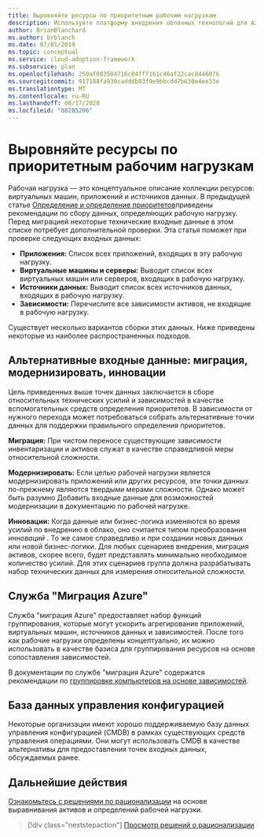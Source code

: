 ```yaml
---
title: Выровняйте ресурсы по приоритетным рабочим нагрузкам
description: Используйте платформу внедрения облачных технологий для Azure, чтобы узнать, как выделять ресурсы по приоритетным рабочим нагрузкам.
author: BrianBlanchard
ms.author: brblanch
ms.date: 07/01/2019
ms.topic: conceptual
ms.service: cloud-adoption-framework
ms.subservice: plan
ms.openlocfilehash: 250af083504716c04fff161c46af22cac8446076
ms.sourcegitcommit: 917188fa930cadddb03f9e9bbcdd7b630e4ee33e
ms.translationtype: MT
ms.contentlocale: ru-RU
ms.lasthandoff: 08/17/2020
ms.locfileid: "88285206"
---
```

# <a name="align-assets-to-prioritized-workloads"></a>Выровняйте ресурсы по приоритетным рабочим нагрузкам

Рабочая нагрузка — это концептуальное описание коллекции ресурсов: виртуальных машин, приложений и источников данных. В предыдущей статье [Определение и определение приоритетов](./workloads.md)приведены рекомендации по сбору данных, определяющих рабочую нагрузку. Перед миграцией некоторые технические входные данные в этом списке потребует дополнительной проверки. Эта статья поможет при проверке следующих входных данных:

- **Приложения:** Список всех приложений, входящих в эту рабочую нагрузку.
- **Виртуальные машины и серверы:** Выводит список всех виртуальных машин или серверов, входящих в рабочую нагрузку.
- **Источники данных:** Выводит список всех источников данных, входящих в рабочую нагрузку.
- **Зависимости:** Перечислите все зависимости активов, не входящие в рабочую нагрузку.

Существует несколько вариантов сборки этих данных. Ниже приведены некоторые из наиболее распространенных подходов.

## <a name="alternative-inputs-migrate-modernize-innovate"></a>Альтернативные входные данные: миграция, модернизировать, инновации

Цель приведенных выше точек данных заключается в сборе относительных технических усилий и зависимостей в качестве вспомогательных средств определения приоритетов. В зависимости от нужного перехода может потребоваться собрать альтернативные точки данных для поддержки правильного определения приоритетов.

**Миграция:** При чистом переносе существующие зависимости инвентаризации и активов служат в качестве справедливой меры относительной сложности.

**Модернизировать:** Если целью рабочей нагрузки является модернизировать приложений или других ресурсов, эти точки данных по-прежнему являются твердыми мерами сложности. Однако может быть разумно Добавить входные данные для возможностей модернизации в документацию по рабочей нагрузке.

**Инновации:** Когда данные или бизнес-логика изменяются во время усилий по внедрению в облако, оно считается типом преобразования _инноваций_ . То же самое справедливо и при создании новых данных или новой бизнес-логики. Для любых сценариев внедрения, миграция активов, скорее всего, будет представлять минимально необходимое количество усилий. Для этих сценариев группа должна разрабатывать набор технических данных для измерения относительной сложности.

## <a name="azure-migrate"></a>Служба "Миграция Azure"

Служба "миграция Azure" предоставляет набор функций группирования, которые могут ускорить агрегирование приложений, виртуальных машин, источников данных и зависимостей. После того как рабочие нагрузки определены концептуально, их можно использовать в качестве базиса для группирования ресурсов на основе сопоставления зависимостей.

В документации по службе "миграция Azure" содержатся рекомендации по [группировке компьютеров на основе зависимостей](/azure/migrate/how-to-create-group-machine-dependencies).

## <a name="configuration-management-database"></a>База данных управления конфигурацией

Некоторые организации имеют хорошо поддерживаемую базу данных управления конфигурацией (CMDB) в рамках существующих средств управления операциями. Они могут использовать CMDB в качестве альтернативы для предоставления точек входных данных, обсуждаемых ранее.

## <a name="next-steps"></a>Дальнейшие действия

[Ознакомьтесь с решениями по рационализации](./review-rationalization.md) на основе выравнивания активов и определений рабочей нагрузки.

> [!div class="nextstepaction"]
> [Просмотр решений о рационализации](./review-rationalization.md)